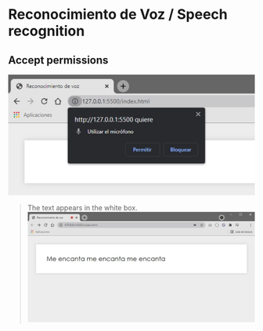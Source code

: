 # Reconocimiento de Voz / Speech recognition

## Accept permissions

[![IMAGE ALT TEXT](https://raw.githubusercontent.com/soyvicgeek/Reconocimiento-de-voz-javascript/main/img/preview-02.jpg)](https://github.com/soyvicgeek "Accept permissions")

> The text appears in the white box.
[![IMAGE ALT TEXT](https://raw.githubusercontent.com/soyvicgeek/Reconocimiento-de-voz-javascript/main/img/preview-01.jpg)](https://github.com/soyvicgeek "Preview")